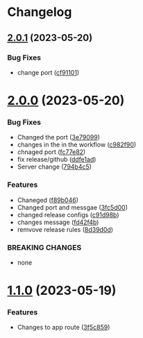 # Changelog



## [2.0.1](https://github.com/KevinFernandoNT/semantic-versioning/compare/v2.0.0...v2.0.1) (2023-05-20)


### Bug Fixes

* change port ([cf91101](https://github.com/KevinFernandoNT/semantic-versioning/commit/cf911017557dce4ef8658d8e6c0fc291b4d055b3))

# [2.0.0](https://github.com/KevinFernandoNT/semantic-versioning/compare/v1.1.0...v2.0.0) (2023-05-20)


### Bug Fixes

* Changed the port ([3e79099](https://github.com/KevinFernandoNT/semantic-versioning/commit/3e7909905893402d805f753a827735df3c361378))
* changes in the in the workflow ([c982f90](https://github.com/KevinFernandoNT/semantic-versioning/commit/c982f90f7194fddf3d54669bec1f2364f8fb9ef5))
* chnaged port ([fc77e82](https://github.com/KevinFernandoNT/semantic-versioning/commit/fc77e822ba23b921c08e9436a1642cd0a0c74821))
* fix release/github ([ddfe1ad](https://github.com/KevinFernandoNT/semantic-versioning/commit/ddfe1ad1dec56711ef2c268531d658adac76b8b7))
* Server change ([794b4c5](https://github.com/KevinFernandoNT/semantic-versioning/commit/794b4c59dddbc658f5b1ce65b6b0f7561341660c))


### Features

* Chaneged ([f89b046](https://github.com/KevinFernandoNT/semantic-versioning/commit/f89b04628f8a92ea5f34bedc6f0f94086768a045))
* Changed port and messgae ([3fc5d00](https://github.com/KevinFernandoNT/semantic-versioning/commit/3fc5d008c3ee573cd9c17f3d96f9eda6f3f2e654))
* changed release configs ([c91d98b](https://github.com/KevinFernandoNT/semantic-versioning/commit/c91d98b7509a83d87e9c733a2eddd2a22a66cdbf))
* changes message ([fd42f4b](https://github.com/KevinFernandoNT/semantic-versioning/commit/fd42f4bab9d34f263856578060bc34f5a849a8ca))
* remvove release rules ([8d39d0d](https://github.com/KevinFernandoNT/semantic-versioning/commit/8d39d0d65281e20007de6e3fde5c07c0d7f7739a))


### BREAKING CHANGES

* none

# [1.1.0](https://github.com/KevinFernandoNT/semantic-versioning/compare/v1.0.0...v1.1.0) (2023-05-19)


### Features

* Changes to app route ([3f5c859](https://github.com/KevinFernandoNT/semantic-versioning/commit/3f5c859d70a2613fecbf5aa8bf1276d71160279f))
